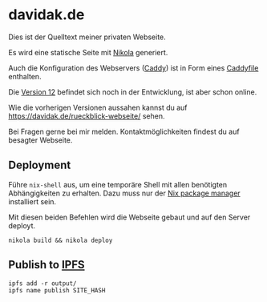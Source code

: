 # davidak.de

Dies ist der Quelltext meiner privaten Webseite.

Es wird eine statische Seite mit [Nikola](https://getnikola.com/) generiert.

Auch die Konfiguration des Webservers ([Caddy](https://caddyserver.com/)) ist in Form eines [Caddyfile](https://github.com/davidak/davidak.de/blob/master/files/Caddyfile) enthalten.

Die [Version 12](https://github.com/davidak/davidak.de/milestones/12) befindet sich noch in der Entwicklung, ist aber schon online.

Wie die vorherigen Versionen aussahen kannst du auf https://davidak.de/rueckblick-webseite/ sehen.

Bei Fragen gerne bei mir melden. Kontaktmöglichkeiten findest du auf besagter Webseite.

## Deployment

Führe `nix-shell` aus, um eine temporäre Shell mit allen benötigten Abhängigkeiten zu erhalten.
Dazu muss nur der [Nix package manager](https://nixos.org/nix/) installiert sein.

Mit diesen beiden Befehlen wird die Webseite gebaut und auf den Server deployt.

    nikola build && nikola deploy

## Publish to [IPFS](https://ipfs.io/)

    ipfs add -r output/
    ipfs name publish SITE_HASH
